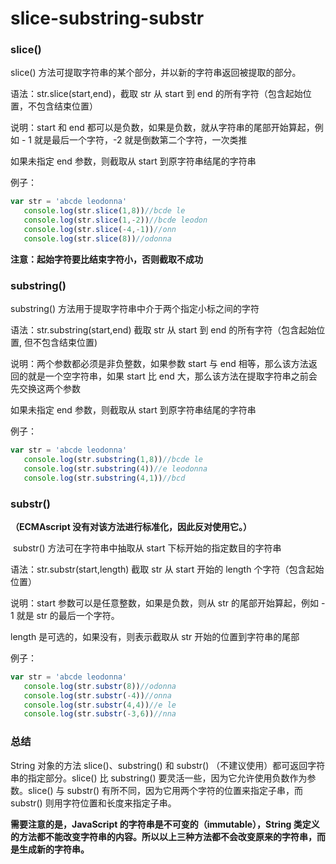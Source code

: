 # slice-substring-substr

### slice()

slice() 方法可提取字符串的某个部分，并以新的字符串返回被提取的部分。

语法：str.slice(start,end)，截取 str 从 start 到 end 的所有字符（包含起始位置，不包含结束位置）

说明：start 和 end 都可以是负数，如果是负数，就从字符串的尾部开始算起，例如 - 1 就是最后一个字符，-2 就是倒数第二个字符，一次类推

如果未指定 end 参数，则截取从 start 到原字符串结尾的字符串

例子：

```js
var str = 'abcde leodonna'
   console.log(str.slice(1,8))//bcde le
   console.log(str.slice(1,-2))//bcde leodon
   console.log(str.slice(-4,-1))//onn
   console.log(str.slice(8))//odonna
```

**注意：起始字符要比结束字符小，否则截取不成功**

### substring() 

substring() 方法用于提取字符串中介于两个指定小标之间的字符

语法：str.substring(start,end) 截取 str 从 start 到 end 的所有字符（包含起始位置, 但不包含结束位置)

说明：两个参数都必须是非负整数，如果参数 start 与 end 相等，那么该方法返回的就是一个空字符串，如果 start 比 end 大，那么该方法在提取字符串之前会先交换这两个参数

如果未指定 end 参数，则截取从 start 到原字符串结尾的字符串

例子：

```js
var str = 'abcde leodonna'
   console.log(str.substring(1,8))//bcde le
   console.log(str.substring(4))//e leodonna
   console.log(str.substring(4,1))//bcd
```

### substr()

**（ECMAscript 没有对该方法进行标准化，因此反对使用它。）**

 substr() 方法可在字符串中抽取从 start 下标开始的指定数目的字符串

语法：str.substr(start,length) 截取 str 从 start 开始的 length 个字符（包含起始位置）

说明：start 参数可以是任意整数，如果是负数，则从 str 的尾部开始算起，例如 - 1 就是 str 的最后一个字符。

length 是可选的，如果没有，则表示截取从 str 开始的位置到字符串的尾部

例子：

```js
var str = 'abcde leodonna'
   console.log(str.substr(8))//odonna
   console.log(str.substr(-4))//onna
   console.log(str.substr(4,4))//e le
   console.log(str.substr(-3,6))//nna
```

### 总结
String 对象的方法 slice()、substring() 和 substr() （不建议使用）都可返回字符串的指定部分。slice() 比 substring() 要灵活一些，因为它允许使用负数作为参数。slice() 与 substr() 有所不同，因为它用两个字符的位置来指定子串，而 substr() 则用字符位置和长度来指定子串。

**需要注意的是，JavaScript 的字符串是不可变的（immutable），String 类定义的方法都不能改变字符串的内容。所以以上三种方法都不会改变原来的字符串，而是生成新的字符串。**

